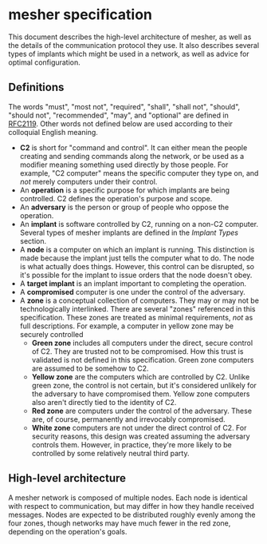# mesher specification

This document describes the high-level architecture of mesher, as well as the details of the communication protocol they use.
It also describes several types of implants which might be used in a network, as well as advice for optimal configuration.

## Definitions

The words "must", "most not", "required", "shall", "shall not", "should", "should not", "recommended", "may", and "optional" are defined in [RFC2119].
Other words not defined below are used according to their colloquial English meaning.

-   **C2** is short for "command and control".
    It can either mean the people creating and sending commands along the network, or be used as a modifier meaning something used directly by those people.
    For example, "C2 computer" means the specific computer they type on, and _not_ merely computers under their control.
-   An **operation** is a specific purpose for which implants are being controlled.
    C2 defines the operation's purpose and scope.
-   An **adversary** is the person or group of people who oppose the operation.
-   An **implant** is software controlled by C2, running on a non-C2 computer.
    Several types of mesher implants are defined in the _Implant Types_ section.
-   A **node** is a computer on which an implant is running.
    This distinction is made because the implant just tells the computer what to do.
    The node is what actually does things.
    However, this control can be disrupted, so it's possible for the implant to issue orders that the node doesn't obey. 
-   A **target implant** is an implant important to completing the operation.
-   A **compromised** computer is one under the control of the adversary.
-   A **zone** is a conceptual collection of computers.
    They may or may not be technologically interlinked.
    There are several "zones" referenced in this specification.
    These zones are treated as minimal requirements, _not_ as full descriptions.
    For example, a computer in yellow zone may be securely controlled
    -   **Green zone** includes all computers under the direct, secure control of C2.
        They are trusted not to be compromised.
        How this trust is validated is not defined in this specification.
        Green zone computers are assumed to be somehow to C2.
    -   **Yellow zone** are the computers which are controlled by C2.
        Unlike green zone, the control is not certain, but it's considered unlikely for the adversary to have compromised them.
        Yellow zone computers also aren't directly tied to the identity of C2.
    -   **Red zone** are computers under the control of the adversary.
        These are, of course, permanently and irrevocably compromised.
    -   **White zone** computers are not under the direct control of C2.
        For security reasons, this design was created assuming the adversary controls them.
        However, in practice, they're more likely to be controlled by some relatively neutral third party.

## High-level architecture

A mesher network is composed of multiple nodes.
Each node is identical with respect to communication, but may differ in how they handle received messages.
Nodes are expected to be distributed roughly evenly among the four zones, though networks may have much fewer in the red zone, depending on the operation's goals. 


 [RFC2119]: https://www.ietf.org/rfc/rfc2119.txt
